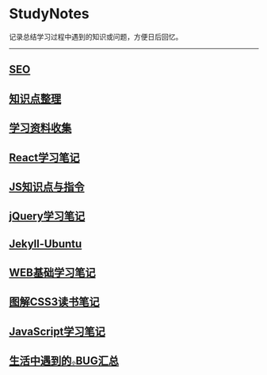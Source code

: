 # StudyNotes

记录总结学习过程中遇到的知识或问题，方便日后回忆。

***

## [SEO](SEO.md)
## [知识点整理](Front-End.md)
## [学习资料收集](Resource.md)
## [React学习笔记](React.md)
## [JS知识点与指令](JS.md)
## [jQuery学习笔记](jQuery.md)
## [Jekyll-Ubuntu](Jekyll.md)
## [WEB基础学习笔记](HTML5+CSS3.md)
## [图解CSS3读书笔记](CSS3.md)
## [JavaScript学习笔记](JavaScript.md)
## [生活中遇到的<small><small><small><small><small>小</small></small></small></small></small>BUG汇总](BUG.md)
